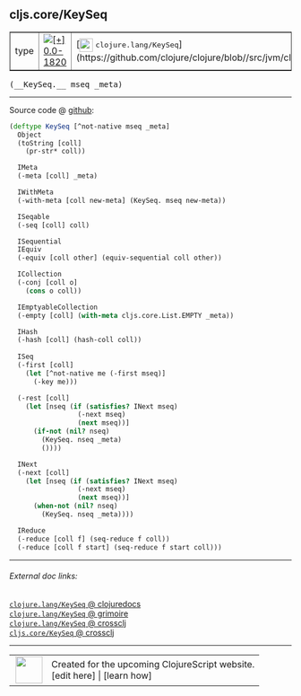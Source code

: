 ## cljs.core/KeySeq



 <table border="1">
<tr>
<td>type</td>
<td><a href="https://github.com/cljsinfo/cljs-api-docs/tree/0.0-1820"><img valign="middle" alt="[+] 0.0-1820" title="Added in 0.0-1820" src="https://img.shields.io/badge/+-0.0--1820-lightgrey.svg"></a> </td>
<td>
[<img height="24px" valign="middle" src="http://i.imgur.com/1GjPKvB.png"> <samp>clojure.lang/KeySeq</samp>](https://github.com/clojure/clojure/blob//src/jvm/clojure/lang/APersistentMap.java)
</td>
</tr>
</table>


 <samp>
(__KeySeq.__ mseq _meta)<br>
</samp>

---







Source code @ [github](https://github.com/clojure/clojurescript/blob/r2227/src/cljs/cljs/core.cljs#L6041-L6092):

```clj
(deftype KeySeq [^not-native mseq _meta]
  Object
  (toString [coll]
    (pr-str* coll))

  IMeta
  (-meta [coll] _meta)

  IWithMeta
  (-with-meta [coll new-meta] (KeySeq. mseq new-meta))

  ISeqable
  (-seq [coll] coll)

  ISequential
  IEquiv
  (-equiv [coll other] (equiv-sequential coll other))

  ICollection
  (-conj [coll o]
    (cons o coll))

  IEmptyableCollection
  (-empty [coll] (with-meta cljs.core.List.EMPTY _meta))

  IHash
  (-hash [coll] (hash-coll coll))
  
  ISeq
  (-first [coll]
    (let [^not-native me (-first mseq)]
      (-key me)))

  (-rest [coll]
    (let [nseq (if (satisfies? INext mseq)
                 (-next mseq)
                 (next mseq))]
      (if-not (nil? nseq)
        (KeySeq. nseq _meta)
        ())))

  INext
  (-next [coll]
    (let [nseq (if (satisfies? INext mseq)
                 (-next mseq)
                 (next mseq))]
      (when-not (nil? nseq)
        (KeySeq. nseq _meta))))

  IReduce
  (-reduce [coll f] (seq-reduce f coll))
  (-reduce [coll f start] (seq-reduce f start coll)))
```

<!--
Repo - tag - source tree - lines:

 <pre>
clojurescript @ r2227
└── src
    └── cljs
        └── cljs
            └── <ins>[core.cljs:6041-6092](https://github.com/clojure/clojurescript/blob/r2227/src/cljs/cljs/core.cljs#L6041-L6092)</ins>
</pre>

-->

---



###### External doc links:

[`clojure.lang/KeySeq` @ clojuredocs](http://clojuredocs.org/clojure.lang/KeySeq)<br>
[`clojure.lang/KeySeq` @ grimoire](http://conj.io/store/v1/org.clojure/clojure/1.7.0-beta3/clj/clojure.lang/KeySeq/)<br>
[`clojure.lang/KeySeq` @ crossclj](http://crossclj.info/fun/clojure.lang/KeySeq.html)<br>
[`cljs.core/KeySeq` @ crossclj](http://crossclj.info/fun/cljs.core.cljs/KeySeq.html)<br>

---

 <table>
<tr><td>
<img valign="middle" align="right" width="48px" src="http://i.imgur.com/Hi20huC.png">
</td><td>
Created for the upcoming ClojureScript website.<br>
[edit here] | [learn how]
</td></tr></table>

[edit here]:https://github.com/cljsinfo/cljs-api-docs/blob/master/cljsdoc/cljs.core/KeySeq.cljsdoc
[learn how]:https://github.com/cljsinfo/cljs-api-docs/wiki/cljsdoc-files

<!--

This information was too distracting to show to readers, but I'll leave it
commented here since it is helpful to:

- pretty-print the data used to generate this document
- and show how to retrieve that data



The API data for this symbol:

```clj
{:ns "cljs.core",
 :name "KeySeq",
 :signature ["[mseq _meta]"],
 :history [["+" "0.0-1820"]],
 :type "type",
 :full-name-encode "cljs.core/KeySeq",
 :source {:code "(deftype KeySeq [^not-native mseq _meta]\n  Object\n  (toString [coll]\n    (pr-str* coll))\n\n  IMeta\n  (-meta [coll] _meta)\n\n  IWithMeta\n  (-with-meta [coll new-meta] (KeySeq. mseq new-meta))\n\n  ISeqable\n  (-seq [coll] coll)\n\n  ISequential\n  IEquiv\n  (-equiv [coll other] (equiv-sequential coll other))\n\n  ICollection\n  (-conj [coll o]\n    (cons o coll))\n\n  IEmptyableCollection\n  (-empty [coll] (with-meta cljs.core.List.EMPTY _meta))\n\n  IHash\n  (-hash [coll] (hash-coll coll))\n  \n  ISeq\n  (-first [coll]\n    (let [^not-native me (-first mseq)]\n      (-key me)))\n\n  (-rest [coll]\n    (let [nseq (if (satisfies? INext mseq)\n                 (-next mseq)\n                 (next mseq))]\n      (if-not (nil? nseq)\n        (KeySeq. nseq _meta)\n        ())))\n\n  INext\n  (-next [coll]\n    (let [nseq (if (satisfies? INext mseq)\n                 (-next mseq)\n                 (next mseq))]\n      (when-not (nil? nseq)\n        (KeySeq. nseq _meta))))\n\n  IReduce\n  (-reduce [coll f] (seq-reduce f coll))\n  (-reduce [coll f start] (seq-reduce f start coll)))",
          :title "Source code",
          :repo "clojurescript",
          :tag "r2227",
          :filename "src/cljs/cljs/core.cljs",
          :lines [6041 6092]},
 :full-name "cljs.core/KeySeq",
 :clj-symbol "clojure.lang/KeySeq"}

```

Retrieve the API data for this symbol:

```clj
;; from Clojure REPL
(require '[clojure.edn :as edn])
(-> (slurp "https://raw.githubusercontent.com/cljsinfo/cljs-api-docs/catalog/cljs-api.edn")
    (edn/read-string)
    (get-in [:symbols "cljs.core/KeySeq"]))
```

-->
